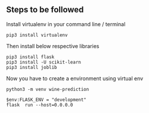 ## Steps to be followed
Install virtualenv in your command line / terminal

```
pip3 install virtualenv
```

Then install below respective libraries 

```
pip3 install flask
pip3 install -U scikit-learn
pip3 install joblib
```

Now you have to create a environment using virtual env

```
python3 -m venv wine-prediction

$env:FLASK_ENV = "development"
flask  run --host=0.0.0.0
```

